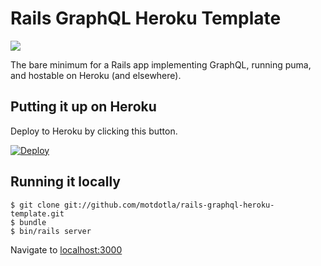 # Rails GraphQL Heroku Template

![](rails-graphql-heroku-template.jpg)

The bare minimum for a Rails app implementing GraphQL, running puma, and 
hostable on Heroku (and elsewhere).

## Putting it up on Heroku

Deploy to Heroku by clicking this button.

[![Deploy](https://www.herokucdn.com/deploy/button.png)](https://heroku.com/deploy)

## Running it locally

```
$ git clone git://github.com/motdotla/rails-graphql-heroku-template.git
$ bundle
$ bin/rails server
```

Navigate to [localhost:3000](http://localhost:3000)
